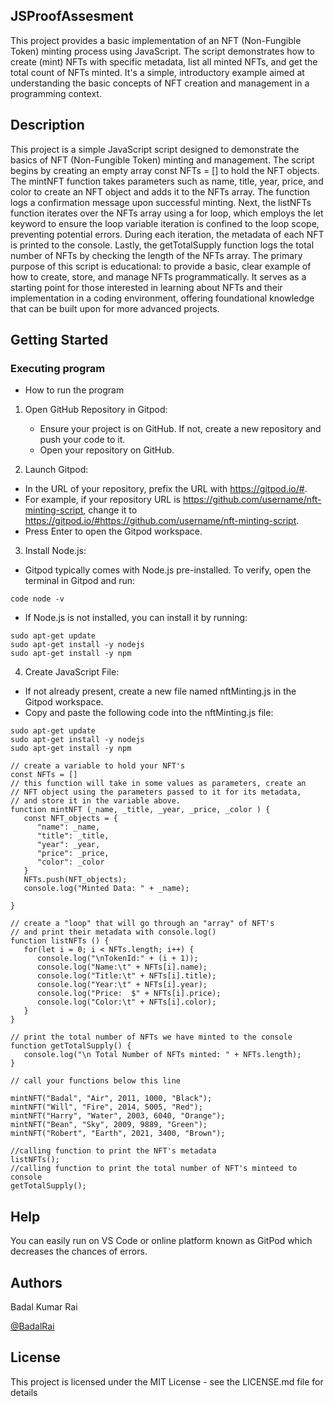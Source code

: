 ## JSProofAssesment

This project provides a basic implementation of an NFT (Non-Fungible Token) minting process using JavaScript. The script demonstrates how to create (mint) NFTs with specific metadata, list all minted NFTs, and get the total count of NFTs minted. It's a simple, introductory example aimed at understanding the basic concepts of NFT creation and management in a programming context.

## Description

This project is a simple JavaScript script designed to demonstrate the basics of NFT (Non-Fungible Token) minting and management. The script begins by creating an empty array const NFTs = [] to hold the NFT objects. The mintNFT function takes parameters such as name, title, year, price, and color to create an NFT object and adds it to the NFTs array. The function logs a confirmation message upon successful minting. Next, the listNFTs function iterates over the NFTs array using a for loop, which employs the let keyword to ensure the loop variable iteration is confined to the loop scope, preventing potential errors. During each iteration, the metadata of each NFT is printed to the console. Lastly, the getTotalSupply function logs the total number of NFTs by checking the length of the NFTs array. The primary purpose of this script is educational: to provide a basic, clear example of how to create, store, and manage NFTs programmatically. It serves as a starting point for those interested in learning about NFTs and their implementation in a coding environment, offering foundational knowledge that can be built upon for more advanced projects.

## Getting Started

### Executing program

* How to run the program

1. Open GitHub Repository in Gitpod:
   * Ensure your project is on GitHub. If not, create a new repository and push your code to it.
   * Open your repository on GitHub.
    
2. Launch Gitpod:
     
  * In the URL of your repository, prefix the URL with https://gitpod.io/#.
  * For example, if your repository URL is https://github.com/username/nft-minting-script, change it to https://gitpod.io/#https://github.com/username/nft-minting-script.
  * Press Enter to open the Gitpod workspace.
    
3. Install Node.js:
  * Gitpod typically comes with Node.js pre-installed. To verify, open the terminal in Gitpod and run:
    
```
code node -v
```
  * If Node.js is not installed, you can install it by running:
```
sudo apt-get update
sudo apt-get install -y nodejs
sudo apt-get install -y npm
```

4. Create JavaScript File:
  * If not already present, create a new file named nftMinting.js in the Gitpod workspace.
  * Copy and paste the following code into the nftMinting.js file:
 
```
sudo apt-get update
sudo apt-get install -y nodejs
sudo apt-get install -y npm
```


```
// create a variable to hold your NFT's
const NFTs = []
// this function will take in some values as parameters, create an
// NFT object using the parameters passed to it for its metadata, 
// and store it in the variable above.
function mintNFT (_name, _title, _year, _price, _color ) {
   const NFT_objects = {
      "name": _name,
      "title": _title,
      "year": _year,
      "price": _price,
      "color": _color
   }
   NFTs.push(NFT_objects);
   console.log("Minted Data: " + _name);

}

// create a "loop" that will go through an "array" of NFT's
// and print their metadata with console.log()
function listNFTs () {
   for(let i = 0; i < NFTs.length; i++) {
      console.log("\nTokenId:" + (i + 1));
      console.log("Name:\t" + NFTs[i].name);
      console.log("Title:\t" + NFTs[i].title);
      console.log("Year:\t" + NFTs[i].year);
      console.log("Price:  $" + NFTs[i].price);
      console.log("Color:\t" + NFTs[i].color);
   }
}

// print the total number of NFTs we have minted to the console
function getTotalSupply() {
   console.log("\n Total Number of NFTs minted: " + NFTs.length);
}

// call your functions below this line

mintNFT("Badal", "Air", 2011, 1000, "Black");
mintNFT("Will", "Fire", 2014, 5005, "Red");
mintNFT("Harry", "Water", 2003, 6040, "Orange");
mintNFT("Bean", "Sky", 2009, 9889, "Green");
mintNFT("Robert", "Earth", 2021, 3400, "Brown");

//calling function to print the NFT's metadata 
listNFTs();
//calling function to print the total number of NFT's minteed to console
getTotalSupply();
```
## Help

You can easily run on VS Code or online platform known as GitPod which decreases the chances of errors.

## Authors

Badal Kumar Rai

[@BadalRai](https://www.linkedin.com/in/badal-kumar-rai-a0151b259/)

## License

This project is licensed under the MIT License - see the LICENSE.md file for details
